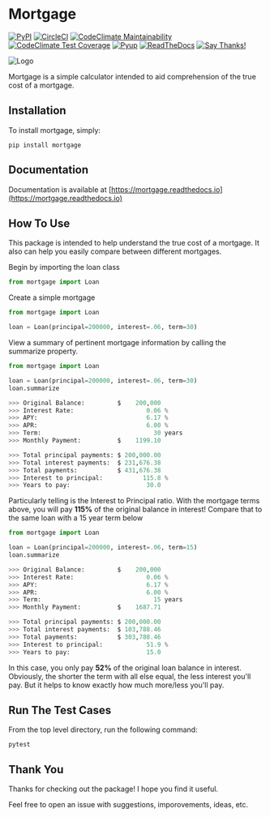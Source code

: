 Mortgage
====================

[![PyPI](https://img.shields.io/pypi/v/mortgage.svg)](https://pypi.python.org/pypi/mortgage)
[![CircleCI](https://circleci.com/gh/austinmcconnell/mortgage.svg?style=shield)](https://circleci.com/gh/austinmcconnell/mortgage)
[![CodeClimate Maintainability](https://api.codeclimate.com/v1/badges/ee719e510c795ebcc401/maintainability)](https://codeclimate.com/github/austinmcconnell/mortgage/maintainability)
[![CodeClimate Test Coverage](https://api.codeclimate.com/v1/badges/ee719e510c795ebcc401/test_coverage)](https://codeclimate.com/github/austinmcconnell/mortgage/test_coverage)
[![Pyup](https://pyup.io/repos/github/austinmcconnell/mortgage/shield.svg)](https://pyup.io/repos/github/austinmcconnell/mortgage/)
[![ReadTheDocs](https://readthedocs.org/projects/mortgage/badge/?version=latest)](http://mortgage.readthedocs.io/en/latest/?badge=latest)
[![Say Thanks!](https://img.shields.io/badge/Say%20Thanks-!-1EAEDB.svg)](https://saythanks.io/to/austinmcconnell)

![Logo](docs/_static/mortgage-logo.jpg)

Mortgage is a simple calculator intended to aid comprehension of the true cost of a mortgage.


Installation
--------------------

To install mortgage, simply:

```commandline
pip install mortgage
```


Documentation
-------------------

Documentation is available at [https://mortgage.readthedocs.io](https://mortgage.readthedocs.io)


How To Use
--------------------

This package is intended to help understand the true cost of a mortgage. It also can help you easily compare between different mortgages.

Begin by importing the loan class

```python
from mortgage import Loan

```

Create a simple mortgage

```python
from mortgage import Loan

loan = Loan(principal=200000, interest=.06, term=30)
```

View a summary of pertinent mortgage information by calling the summarize property.

```python
from mortgage import Loan

loan = Loan(principal=200000, interest=.06, term=30)
loan.summarize

>>> Original Balance:         $    200,000
>>> Interest Rate:                    0.06 %
>>> APY:                              6.17 %
>>> APR:                              6.00 %
>>> Term:                               30 years
>>> Monthly Payment:          $    1199.10

>>> Total principal payments: $ 200,000.00
>>> Total interest payments:  $ 231,676.38
>>> Total payments:           $ 431,676.38
>>> Interest to principal:           115.8 %
>>> Years to pay:                     30.0
```

Particularly telling is the Interest to Principal ratio. With the mortgage terms above, you will pay **115%** of the original balance in interest! Compare that to the same loan with a 15 year term below


```python
from mortgage import Loan

loan = Loan(principal=200000, interest=.06, term=15)
loan.summarize

>>> Original Balance:         $    200,000
>>> Interest Rate:                    0.06 %
>>> APY:                              6.17 %
>>> APR:                              6.00 %
>>> Term:                               15 years
>>> Monthly Payment:          $    1687.71

>>> Total principal payments: $ 200,000.00
>>> Total interest payments:  $ 103,788.46
>>> Total payments:           $ 303,788.46
>>> Interest to principal:            51.9 %
>>> Years to pay:                     15.0
```
In this case, you only pay **52%** of the original loan balance in interest. Obviously, the shorter the term with all else equal, the less interest you'll pay. But it helps to know exactly how much more/less you'll pay.

Run The Test Cases
--------------------
From the top level directory, run the following command:

```
pytest
```

Thank You
--------------------

Thanks for checking out the package! I hope you find it useful.

Feel free to open an issue with suggestions, imporovements, ideas, etc.
